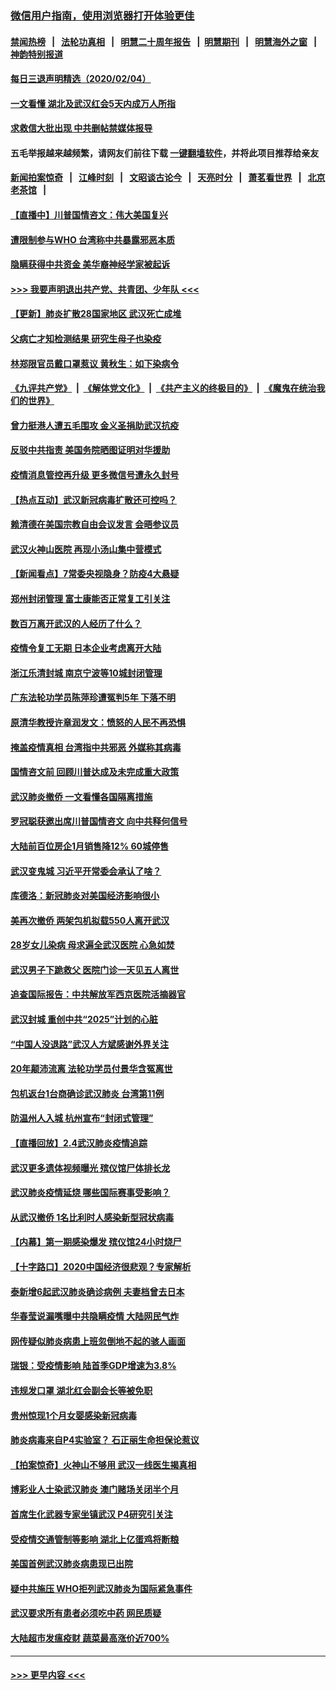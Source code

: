 ### [微信用户指南，使用浏览器打开体验更佳](https://github.com/gfw-breaker/banned-news1/blob/master/indexes/wechat-guide.md?t=0)
#### [禁闻热榜](热点新闻.md?t=0)  &nbsp;&nbsp;|&nbsp;&nbsp; [法轮功真相](https://github.com/gfw-breaker/truth/blob/master/README.md?t=0) &nbsp;&nbsp;|&nbsp;&nbsp; [明慧二十周年报告](https://github.com/gfw-breaker/mh-reports/blob/master/README.md?t=0) &nbsp;&nbsp;|&nbsp;&nbsp;[明慧期刊](https://github.com/gfw-breaker/mh-qikan) &nbsp;&nbsp;|&nbsp;&nbsp; [明慧海外之窗](https://github.com/gfw-breaker/mh-news/blob/master/README.md?t=0) &nbsp;&nbsp;|&nbsp;&nbsp; [神韵特别报道](https://github.com/gfw-breaker/mh-news/blob/master/shenyun.md?t=0)
#### [每日三退声明精选（2020/02/04）](../pages/nsc413/n11845335.md?t=02051144) 
#### [一文看懂 湖北及武汉红会5天内成万人所指](../pages/nsc413/n11844315.md?t=02051144) 
#### [求救信大批出现 中共删帖禁媒体报导](../pages/nsc413/n11845064.md?t=02051144) 
#### 五毛举报越来越频繁，请网友们前往下载 [一键翻墙软件](https://github.com/gfw-breaker/ssr-accounts)，并将此项目推荐给亲友
#### [新闻拍案惊奇](https://github.com/gfw-breaker/banned-news1/blob/master/pages/link4.md) &nbsp;&nbsp;|&nbsp;&nbsp; [江峰时刻](https://github.com/gfw-breaker/banned-news1/blob/master/pages/link4.md) &nbsp;&nbsp;|&nbsp;&nbsp; [文昭谈古论今](https://github.com/gfw-breaker/banned-news1/blob/master/pages/link4.md) &nbsp;&nbsp;|&nbsp;&nbsp; [天亮时分](https://github.com/gfw-breaker/banned-news1/blob/master/pages/link4.md) &nbsp;&nbsp;|&nbsp;&nbsp; [萧茗看世界](https://github.com/gfw-breaker/banned-news1/blob/master/pages/link4.md) &nbsp;&nbsp;|&nbsp;&nbsp; [北京老茶馆](https://github.com/gfw-breaker/banned-news1/blob/master/pages/link4.md) &nbsp;&nbsp;|&nbsp;&nbsp; 
#### [【直播中】川普国情咨文：伟大美国复兴](../pages/nsc413/n11842079.md?t=02051144) 
#### [遭限制参与WHO 台湾称中共暴露邪恶本质](../pages/nsc413/n11844351.md?t=02051144) 
#### [隐瞒获得中共资金 美华裔神经学家被起诉](../pages/nsc413/n11844879.md?t=02051144) 
#### [>>> 我要声明退出共产党、共青团、少年队 <<<](https://github.com/begood0513/goodnews/blob/master/quit/letter.md) 
#### [【更新】肺炎扩散28国家地区 武汉死亡成堆](../pages/nsc413/n11801312.md?t=02051144) 
#### [父病亡才知检测结果 研究生母子也染疫](../pages/nsc413/n11845059.md?t=02051144) 
#### [林郑限官员戴口罩惹议 黄秋生：如下染病令](../pages/nsc413/n11844529.md?t=02051144) 
#### [《九评共产党》](https://github.com/begood0513/9ping.md/blob/master/README.md) &nbsp;|&nbsp; [《解体党文化》](../../../../jtdwh.md/blob/master/README.md)  &nbsp;|&nbsp; [《共产主义的终极目的》](../../../../gczydzjmd.md/blob/master/README.md) &nbsp;|&nbsp; [《魔鬼在统治我们的世界》](../../../../mgztzwmdsj.md/blob/master/README.md) 
#### [曾力挺港人遭五毛围攻 金义圣捐助武汉抗疫](../pages/nsc413/n11844707.md?t=02051144) 
#### [反驳中共指责 美国务院晒图证明对华援助](../pages/nsc413/n11844859.md?t=02051144) 
#### [疫情消息管控再升级 更多微信号遭永久封号](../pages/nsc413/n11844902.md?t=02051144) 
#### [【热点互动】武汉新冠病毒扩散还可控吗？](../pages/nsc413/n11844750.md?t=02051144) 
#### [赖清德在美国宗教自由会议发言 会晤参议员](../pages/nsc413/n11844836.md?t=02051144) 
#### [武汉火神山医院 再现小汤山集中营模式](../pages/nsc413/n11844763.md?t=02051144) 
#### [【新闻看点】7常委央视隐身？防疫4大悬疑](../pages/nsc413/n11844611.md?t=02051144) 
#### [郑州封闭管理 富士康能否正常复工引关注](../pages/nsc413/n11844727.md?t=02051144) 
#### [数百万离开武汉的人经历了什么？](../pages/nsc413/n11844742.md?t=02051144) 
#### [疫情令复工无期  日本企业考虑离开大陆](../pages/nsc413/n11844585.md?t=02051144) 
#### [浙江乐清封城 南京宁波等10城封闭管理](../pages/nsc413/n11844464.md?t=02051144) 
#### [广东法轮功学员陈萍珍遭冤判5年 下落不明](../pages/nsc413/n11844088.md?t=02051144) 
#### [原清华教授许章润发文：愤怒的人民不再恐惧](../pages/nsc413/n11844347.md?t=02051144) 
#### [掩盖疫情真相 台湾指中共邪恶 外媒称其病毒](../pages/nsc413/n11844401.md?t=02051144) 
#### [国情咨文前 回顾川普达成及未完成重大政策](../pages/nsc413/n11844581.md?t=02051144) 
#### [武汉肺炎撤侨 一文看懂各国隔离措施](../pages/nsc413/n11844216.md?t=02051144) 
#### [罗冠聪获邀出席川普国情咨文 向中共释何信号](../pages/nsc413/n11844355.md?t=02051144) 
#### [大陆前百位房企1月销售降12% 60城停售](../pages/nsc413/n11844398.md?t=02051144) 
#### [武汉变鬼城 习近平开常委会承认了啥？](../pages/nsc413/n11844218.md?t=02051144) 
#### [库德洛：新冠肺炎对美国经济影响很小](../pages/nsc413/n11844418.md?t=02051144) 
#### [美再次撤侨 两架包机拟载550人离开武汉](../pages/nsc413/n11844407.md?t=02051144) 
#### [28岁女儿染病 母求遍全武汉医院 心急如焚](../pages/nsc413/n11844302.md?t=02051144) 
#### [武汉男子下跪救父 医院门诊一天见五人离世](../pages/nsc413/n11844073.md?t=02051144) 
#### [追查国际报告：中共解放军西京医院活摘器官](../pages/nsc413/n11838359.md?t=02051144) 
#### [武汉封城 重创中共“2025”计划的心脏](../pages/nsc413/n11843972.md?t=02051144) 
#### [“中国人没退路”武汉人方斌感谢外界关注](../pages/nsc413/n11843517.md?t=02051144) 
#### [20年颠沛流离 法轮功学员付景华含冤离世](../pages/nsc413/n11841986.md?t=02051144) 
#### [包机返台1台商确诊武汉肺炎 台湾第11例](../pages/nsc413/n11844182.md?t=02051144) 
#### [防温州人入城 杭州宣布“封闭式管理”](../pages/nsc413/n11844139.md?t=02051144) 
#### [【直播回放】2.4武汉肺炎疫情追踪](../pages/nsc413/n11844032.md?t=02051144) 
#### [武汉更多遗体视频曝光 殡仪馆尸体排长龙](../pages/nsc413/n11844057.md?t=02051144) 
#### [武汉肺炎疫情延烧 哪些国际赛事受影响？](../pages/nsc413/n11843958.md?t=02051144) 
#### [从武汉撤侨 1名比利时人感染新型冠状病毒](../pages/nsc413/n11843977.md?t=02051144) 
#### [【内幕】第一期感染爆发 殡仪馆24小时烧尸](../pages/nsc413/n11843944.md?t=02051144) 
#### [【十字路口】2020中国经济很悲观？专家解析](../pages/nsc413/n11842696.md?t=02051144) 
#### [泰新增6起武汉肺炎确诊病例 夫妻档曾去日本](../pages/nsc413/n11843900.md?t=02051144) 
#### [华春莹说漏嘴曝中共隐瞒疫情 大陆网民气炸](../pages/nsc413/n11843863.md?t=02051144) 
#### [网传疑似肺炎病患上班忽倒地不起的骇人画面](../pages/nsc413/n11843789.md?t=02051144) 
#### [瑞银：受疫情影响 陆首季GDP增速为3.8%](../pages/nsc413/n11843264.md?t=02051144) 
#### [违规发口罩 湖北红会副会长等被免职](../pages/nsc413/n11843531.md?t=02051144) 
#### [贵州惊现1个月女婴感染新冠病毒](../pages/nsc413/n11843443.md?t=02051144) 
#### [肺炎病毒来自P4实验室？ 石正丽生命担保论惹议](../pages/nsc413/n11842936.md?t=02051144) 
#### [【拍案惊奇】火神山不够用 武汉一线医生揭真相](../pages/nsc413/n11842682.md?t=02051144) 
#### [博彩业人士染武汉肺炎 澳门赌场关闭半个月](../pages/nsc413/n11843607.md?t=02051144) 
#### [首席生化武器专家坐镇武汉 P4研究引关注](../pages/nsc413/n11842412.md?t=02051144) 
#### [受疫情交通管制等影响 湖北上亿蛋鸡将断粮](../pages/nsc413/n11843243.md?t=02051144) 
#### [美国首例武汉肺炎病患现已出院](../pages/nsc413/n11842740.md?t=02051144) 
#### [疑中共施压 WHO拒列武汉肺炎为国际紧急事件](../pages/nsc413/n11843031.md?t=02051144) 
#### [武汉要求所有患者必须吃中药 网民质疑](../pages/nsc413/n11842894.md?t=02051144) 
#### [大陆超市发瘟疫财 蔬菜最高涨价近700%](../pages/nsc413/n11842780.md?t=02051144) 

----
#### [ >>> 更早内容 <<< ](../indexes/nsc413-earlier.md)
